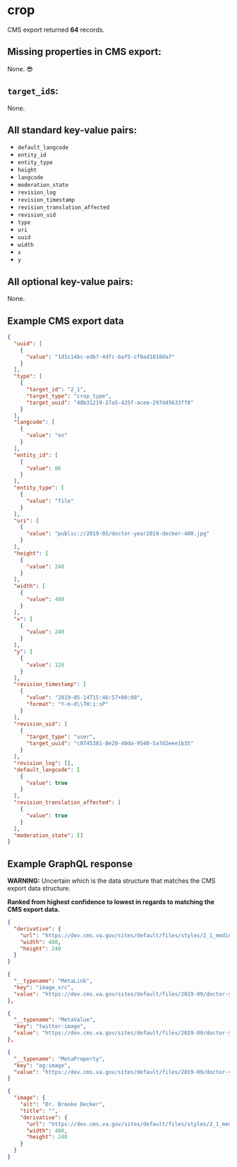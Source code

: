 # crop

CMS export returned **64** records.

## Missing properties in CMS export:

None. 😎

## `target_id`s:

None.

## All standard key-value pairs:

- `default_langcode`
- `entity_id`
- `entity_type`
- `height`
- `langcode`
- `moderation_state`
- `revision_log`
- `revision_timestamp`
- `revision_translation_affected`
- `revision_uid`
- `type`
- `uri`
- `uuid`
- `width`
- `x`
- `y`

## All optional key-value pairs:

None.

## Example CMS export data

```json
{
  "uuid": [
    {
      "value": "1d1c14bc-edb7-4dfc-baf5-cf0ad1810da7"
    }
  ],
  "type": [
    {
      "target_id": "2_1",
      "target_type": "crop_type",
      "target_uuid": "48b31219-27a5-425f-acee-297d45633ff8"
    }
  ],
  "langcode": [
    {
      "value": "en"
    }
  ],
  "entity_id": [
    {
      "value": 86
    }
  ],
  "entity_type": [
    {
      "value": "file"
    }
  ],
  "uri": [
    {
      "value": "public://2019-05/doctor-year2019-decker-480.jpg"
    }
  ],
  "height": [
    {
      "value": 240
    }
  ],
  "width": [
    {
      "value": 480
    }
  ],
  "x": [
    {
      "value": 240
    }
  ],
  "y": [
    {
      "value": 120
    }
  ],
  "revision_timestamp": [
    {
      "value": "2019-05-14T15:46:57+00:00",
      "format": "Y-m-d\\TH:i:sP"
    }
  ],
  "revision_uid": [
    {
      "target_type": "user",
      "target_uuid": "c0745381-8e20-40da-9540-5a7d2eee1b35"
    }
  ],
  "revision_log": [],
  "default_langcode": [
    {
      "value": true
    }
  ],
  "revision_translation_affected": [
    {
      "value": true
    }
  ],
  "moderation_state": []
}
```

## Example GraphQL response

**WARNING:** Uncertain which is the data structure that matches the CMS export data structure.

**Ranked from highest confidence to lowest in regards to matching the CMS export data.**

```json
{
  "derivative": {
    "url": "https://dev.cms.va.gov/sites/default/files/styles/2_1_medium_thumbnail/public/2019-09/doctor-year2019-decker-480_0.jpg?itok=p2xcTS8n",
    "width": 480,
    "height": 240
  }
}
```

```json
{
  "__typename": "MetaLink",
  "key": "image_src",
  "value": "https://dev.cms.va.gov/sites/default/files/2019-09/doctor-year2019-decker-480_0.jpg"
},
```

```json
{
  "__typename": "MetaValue",
  "key": "twitter:image",
  "value": "https://dev.cms.va.gov/sites/default/files/2019-09/doctor-year2019-decker-480_0.jpg"
},
```

```json
{
  "__typename": "MetaProperty",
  "key": "og:image",
  "value": "https://dev.cms.va.gov/sites/default/files/2019-09/doctor-year2019-decker-480_0.jpg"
}
```

```json
{
  "image": {
    "alt": "Dr. Brooke Decker",
    "title": "",
    "derivative": {
      "url": "https://dev.cms.va.gov/sites/default/files/styles/2_1_medium_thumbnail/public/2019-09/doctor-year2019-decker-480_0.jpg?itok=p2xcTS8n",
      "width": 480,
      "height": 240
    }
  }
}
```
